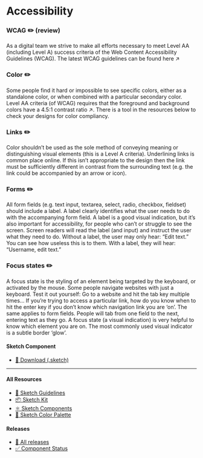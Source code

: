 # Accessibility


### WCAG ✏️ (review)
As a digital team we strive to make all efforts necessary to meet Level AA (including Level A) success criteria of the Web Content Accessibility Guidelines (WCAG). The latest WCAG guidelines can be found here ↗

### Color ✏️
Some people find it hard or impossible to see specific colors, either as a standalone color, or when combined with a particular secondary color. Level AA criteria (of WCAG) requires that the foreground and background colors have a 4.5:1 contrast ratio ↗. There is a tool in the resources below to check your designs for color compliancy.

### Links ✏️
Color shouldn’t be used as the sole method of conveying meaning or distinguishing visual elements (this is a Level A criteria). Underlining links is common place online. If this isn’t appropriate to the design then the link must be sufficiently different in contrast from the surrounding text (e.g. the link could be accompanied by an arrow or icon).

### Forms ✏️
All form fields (e.g. text input, textarea, select, radio, checkbox, fieldset) should include a label. A label clearly identifies what the user needs to do with the accompanying form field. A label is a good visual indication, but it’s also important for accessibility, for people who can’t or struggle to see the screen. Screen readers will read the label (and input) and instruct the user what they need to do. Without a label, the user may only hear: “Edit text.” You can see how useless this is to them. With a label, they will hear: “Username, edit text.”

### Focus states ✏️
A focus state is the styling of an element being targeted by the keyboard, or activated by the mouse. Some people navigate websites with just a keyboard. Test it out yourself: Go to a website and hit the tab key multiple times… If you’re trying to access a particular link, how do you know when to hit the enter key if you don’t know which navigation link you are ‘on’. The same applies to form fields. People will tab from one field to the next, entering text as they go. A focus state (a visual indication) is very helpful to know which element you are on. The most commonly used visual indicator is a subtle border ‘glow’.



#### Sketch Component
  * [💎 Download (.sketch)](/resources/atoms/fundamentals/accessibility.sketch)



---



#### All Resources
  * [📐 Sketch Guidelines](/resources/sketch-guidelines.md)
  * [📦 Sketch Kit](/resources/master/TxDS_Design_Kit.0.1.sketch)
  * [⚛️ Sketch Components](/resources/atoms)
  * [🎨 Sketch Color Palette](/resources/master/TxDS_Colors.sketchpalette)


#### Releases
  * [🎉 All releases](https://github.com/dontpanicgr/txds/releases)
  * [✅ Component Status](/STATUS.md)
